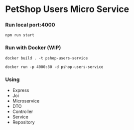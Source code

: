 # PetShop Users Micro Service

### Run local port:4000
`npm run start`

### Run with Docker (WIP)
```
docker build . -t pshop-users-service

docker run -p 4000:80 -d pshop-users-service
```

### Using

* Express
* Joi
* Microservice
* DTO
* Controller
* Service
* Repository
